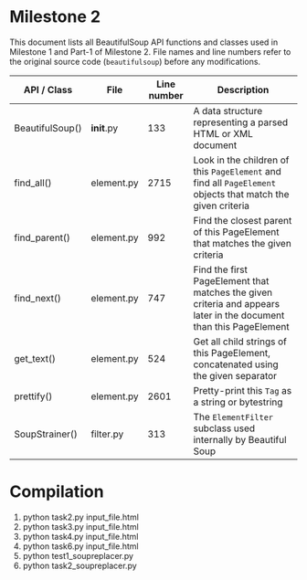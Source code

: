 # Milestone 2

This document lists all BeautifulSoup API functions and classes used in Milestone 1 and Part-1 of Milestone 2. File names and line numbers refer to the original source code (`beautifulsoup`) before any modifications.

| API / Class | File | Line number | Description |
|-------------|------|------------|-------------|
| BeautifulSoup() | __init__.py | 133 | A data structure representing a parsed HTML or XML document |
| find_all() | element.py | 2715 | Look in the children of this `PageElement` and find all `PageElement` objects that match the given criteria |
| find_parent() | element.py | 992 | Find the closest parent of this PageElement that matches the given criteria |
| find_next() | element.py | 747 | Find the first PageElement that matches the given criteria and appears later in the document than this PageElement |
| get_text() | element.py | 524 | Get all child strings of this PageElement, concatenated using the given separator |
| prettify() | element.py | 2601 | Pretty-print this `Tag` as a string or bytestring |
| SoupStrainer() | filter.py | 313 | The `ElementFilter` subclass used internally by Beautiful Soup |


# Compilation

1. python task2.py input_file.html
2. python task3.py input_file.html
3. python task4.py input_file.html
4. python task6.py input_file.html
5. python test1_soupreplacer.py
6. python task2_soupreplacer.py
